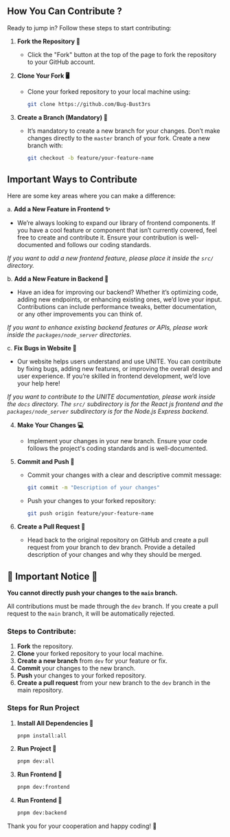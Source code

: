## How You Can Contribute ?

Ready to jump in? Follow these steps to start contributing:

1. **Fork the Repository 🍴**
   - Click the "Fork" button at the top of the page to fork the repository to your GitHub account.

2. **Clone Your Fork 🖥️**
   - Clone your forked repository to your local machine using:
     ```bash
     git clone https://github.com/Bug-Bust3rs
     ```

3. **Create a Branch (Mandatory) 🌿**
   - It’s mandatory to create a new branch for your changes. Don’t make changes directly to the `master` branch of your fork. Create a new branch with:
     ```bash
     git checkout -b feature/your-feature-name
     ```

## Important Ways to Contribute

Here are some key areas where you can make a difference:

a. **Add a New Feature in Frontend ✨**
   - We’re always looking to expand our library of frontend components. If you have a cool feature or component that isn’t currently covered, feel free to create and contribute it. Ensure your contribution is well-documented and follows our coding standards.

   *If you want to add a new frontend feature, please place it inside the `src/` directory.*

b. **Add a New Feature in Backend 🚀**
   - Have an idea for improving our backend? Whether it’s optimizing code, adding new endpoints, or enhancing existing ones, we’d love your input. Contributions can include performance tweaks, better documentation, or any other improvements you can think of.

   *If you want to enhance existing backend features or APIs, please work inside the `packages/node_server` directories.*

c. **Fix Bugs in Website 🐛**
   - Our website helps users understand and use UNITE. You can contribute by fixing bugs, adding new features, or improving the overall design and user experience. If you’re skilled in frontend development, we’d love your help here!

   *If you want to contribute to the UNITE documentation, please work inside the `docs` directory. The `src/` subdirectory is for the React js frontend and the `packages/node_server` subdirectory is for the Node.js Express backend.*

4. **Make Your Changes 💻**
   - Implement your changes in your new branch. Ensure your code follows the project's coding standards and is well-documented.

5. **Commit and Push 🚢**
   - Commit your changes with a clear and descriptive commit message:
     ```bash
     git commit -m "Description of your changes"
     ```
   - Push your changes to your forked repository:
     ```bash
     git push origin feature/your-feature-name
     ```

6. **Create a Pull Request 🔄**
   - Head back to the original repository on GitHub and create a pull request from your branch to dev branch. Provide a detailed description of your changes and why they should be merged.

## 🚨 Important Notice 🚨

**You cannot directly push your changes to the `main` branch.**

All contributions must be made through the `dev` branch. If you create a pull request to the `main` branch, it will be automatically rejected.

### Steps to Contribute:
1. **Fork** the repository.
2. **Clone** your forked repository to your local machine.
3. **Create a new branch** from `dev` for your feature or fix.
4. **Commit** your changes to the new branch.
5. **Push** your changes to your forked repository.
6. **Create a pull request** from your new branch to the `dev` branch in the main repository.

### Steps for Run Project


1. **Install All Dependencies 🚢**

     ```bash
     pnpm install:all
     ```
2. **Run Project 🚢**

     ```bash
     pnpm dev:all
     ```     
3. **Run Frontend 🚢**

     ```bash
     pnpm dev:frontend
     ```       
4. **Run Frontend 🚢**

     ```bash
     pnpm dev:backend
     ``` 


Thank you for your cooperation and happy coding! 🚀